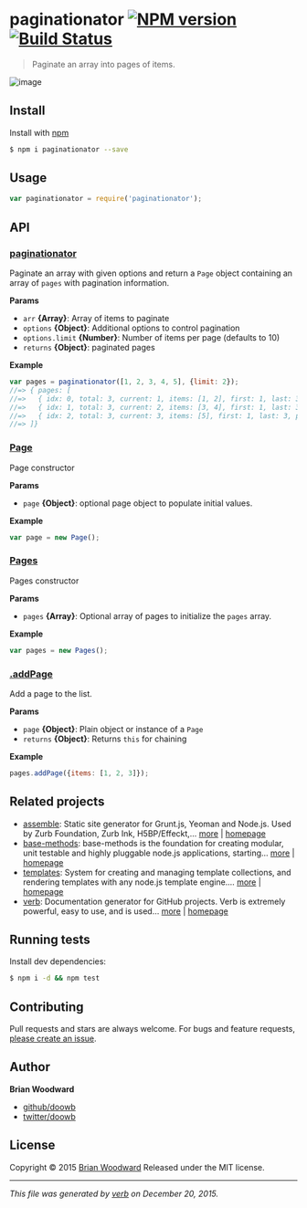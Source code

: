 # paginationator [![NPM version](https://img.shields.io/npm/v/paginationator.svg)](https://www.npmjs.com/package/paginationator) [![Build Status](https://img.shields.io/travis/doowb/paginationator.svg)](https://travis-ci.org/doowb/paginationator)

> Paginate an array into pages of items.

![image](https://cloud.githubusercontent.com/assets/995160/9802527/ca15f300-57e8-11e5-96db-523ea5a0572e.png)

## Install

Install with [npm](https://www.npmjs.com/)

```sh
$ npm i paginationator --save
```

## Usage

```js
var paginationator = require('paginationator');
```

## API

### [paginationator](index.js#L34)

Paginate an array with given options and return a `Page` object containing an array of `pages` with pagination information.

**Params**

* `arr` **{Array}**: Array of items to paginate
* `options` **{Object}**: Additional options to control pagination
* `options.limit` **{Number}**: Number of items per page (defaults to 10)
* `returns` **{Object}**: paginated pages

**Example**

```js
var pages = paginationator([1, 2, 3, 4, 5], {limit: 2});
//=> { pages: [
//=>   { idx: 0, total: 3, current: 1, items: [1, 2], first: 1, last: 3, next: 2 },
//=>   { idx: 1, total: 3, current: 2, items: [3, 4], first: 1, last: 3, prev: 1, next: 3 },
//=>   { idx: 2, total: 3, current: 3, items: [5], first: 1, last: 3, prev: 2 }
//=> ]}
```

### [Page](lib/page.js#L16)

Page constructor

**Params**

* `page` **{Object}**: optional page object to populate initial values.

**Example**

```js
var page = new Page();
```

### [Pages](lib/pages.js#L17)

Pages constructor

**Params**

* `pages` **{Array}**: Optional array of pages to initialize the `pages` array.

**Example**

```js
var pages = new Pages();
```

### [.addPage](lib/pages.js#L42)

Add a page to the list.

**Params**

* `page` **{Object}**: Plain object or instance of a `Page`
* `returns` **{Object}**: Returns `this` for chaining

**Example**

```js
pages.addPage({items: [1, 2, 3]});
```

## Related projects

* [assemble](https://www.npmjs.com/package/assemble): Static site generator for Grunt.js, Yeoman and Node.js. Used by Zurb Foundation, Zurb Ink, H5BP/Effeckt,… [more](https://www.npmjs.com/package/assemble) | [homepage](http://assemble.io)
* [base-methods](https://www.npmjs.com/package/base-methods): base-methods is the foundation for creating modular, unit testable and highly pluggable node.js applications, starting… [more](https://www.npmjs.com/package/base-methods) | [homepage](https://github.com/jonschlinkert/base-methods)
* [templates](https://www.npmjs.com/package/templates): System for creating and managing template collections, and rendering templates with any node.js template engine.… [more](https://www.npmjs.com/package/templates) | [homepage](https://github.com/jonschlinkert/templates)
* [verb](https://www.npmjs.com/package/verb): Documentation generator for GitHub projects. Verb is extremely powerful, easy to use, and is used… [more](https://www.npmjs.com/package/verb) | [homepage](https://github.com/verbose/verb)

## Running tests

Install dev dependencies:

```sh
$ npm i -d && npm test
```

## Contributing

Pull requests and stars are always welcome. For bugs and feature requests, [please create an issue](https://github.com/doowb/paginationator/issues/new).

## Author

**Brian Woodward**

* [github/doowb](https://github.com/doowb)
* [twitter/doowb](http://twitter.com/doowb)

## License

Copyright © 2015 [Brian Woodward](https://github.com/doowb)
Released under the MIT license.

***

_This file was generated by [verb](https://github.com/verbose/verb) on December 20, 2015._